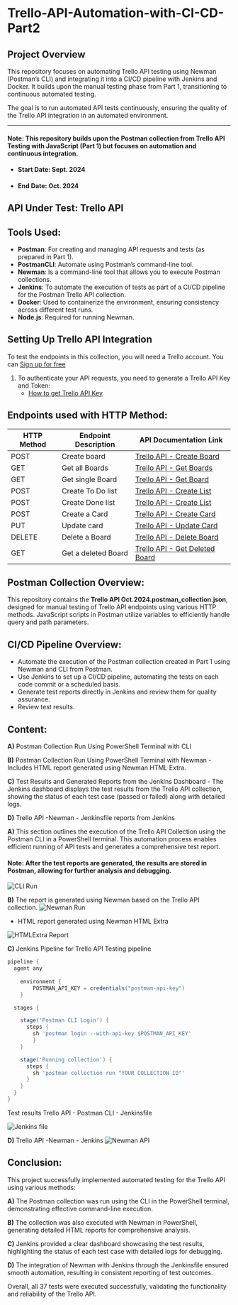 # Trello-API-Automation-with-CI-CD-Part2

## Project Overview
This repository focuses on automating Trello API testing using Newman (Postman’s CLI) and integrating it into a CI/CD pipeline with Jenkins and Docker. It builds upon the manual testing phase from Part 1, transitioning to continuous automated testing.

The goal is to run automated API tests continuously, ensuring the quality of the Trello API integration in an automated environment.

-----------------------------------

#### Note: This repository builds upon the Postman collection from Trello API Testing with JavaScript (Part 1) but focuses on automation and continuous integration. 

- #### Start Date: Sept. 2024
- #### End Date: Oct. 2024

## API Under Test: Trello API

## Tools Used:
- **Postman**: For creating and managing API requests and tests (as prepared in Part 1).
- **PostmanCLI**: Automate using Postman’s command-line tool.
- **Newman**: Is a command-line tool that allows you to execute Postman collections.
- **Jenkins**: To automate the execution of tests as part of a CI/CD pipeline for the Postman Trello API collection.
- **Docker**: Used to containerize the environment, ensuring consistency across different test runs.
- **Node.js**: Required for running Newman.

## Setting Up Trello API Integration
To test the endpoints in this collection, you will need a Trello account. You can [Sign up for free]( https://trello.com/)
1. To authenticate your API requests, you need to generate a Trello API Key and Token:
   - [How to get Trello API Key](https://developer.atlassian.com/cloud/trello/guides/rest-api/authorization/)


 ## Endpoints used with HTTP Method:

| HTTP Method | Endpoint Description      | API Documentation Link                                               |  
|-------------|---------------------------|---------------------------------------------------------------------|
| POST        | Create board              | [Trello API - Create Board](https://developer.atlassian.com/cloud/trello/rest/api-group-boards/#api-boards-id-post) |
| GET         | Get all Boards            | [Trello API - Get Boards](https://developer.atlassian.com/cloud/trello/rest/api-group-boards/#api-boards-get)  |
| GET         | Get single Board          | [Trello API - Get Board](https://developer.atlassian.com/cloud/trello/rest/api-group-boards/#api-boards-id-get)  |
| POST        | Create To Do list         | [Trello API - Create List](https://developer.atlassian.com/cloud/trello/rest/api-group-lists/#api-lists-id-post)  |  
| POST        | Create Done list          | [Trello API - Create List](https://developer.atlassian.com/cloud/trello/rest/api-group-lists/#api-lists-id-post)  |  
| POST        | Create a Card             | [Trello API - Create Card](https://developer.atlassian.com/cloud/trello/rest/api-group-cards/#api-cards-id-post)  |  
| PUT         | Update card               | [Trello API - Update Card](https://developer.atlassian.com/cloud/trello/rest/api-group-cards/#api-cards-id-put)  | 
| DELETE      | Delete a Board            | [Trello API - Delete Board](https://developer.atlassian.com/cloud/trello/rest/api-group-boards/#api-boards-id-delete) |  
| GET         | Get a deleted Board       | [Trello API - Get Deleted Board](https://developer.atlassian.com/cloud/trello/rest/api-group-boards/#api-boards-id-get) | 


## Postman Collection Overview:
This repository contains the **Trello API Oct.2024.postman_collection.json**, designed for manual testing of Trello API endpoints using various HTTP methods. JavaScript scripts in Postman utilize variables to efficiently handle query and path parameters.


## CI/CD Pipeline Overview:
- Automate the execution of the Postman collection created in Part 1 using Newman and CLI from Postman.
- Use Jenkins to set up a CI/CD pipeline, automating the tests on each code commit or a scheduled basis.
- Generate test reports directly in Jenkins and review them for quality assurance.
- Review test results.

## Content:
**A)** Postman Collection Run Using PowerShell Terminal with CLI 

**B)** Postman Collection Run Using PowerShell Terminal with Newman
      - Includes HTML report generated using Newman HTML Extra.

**C)** Test Results and Generated Reports from the Jenkins Dashboard
      - The Jenkins dashboard displays the test results from the Trello API collection, showing the status of each test case (passed or failed) along with detailed logs.

**D)** Trello API -Newman - Jenkinsfile reports from Jenkins      

**A)** This section outlines the execution of the Trello API Collection using the Postman CLI in a PowerShell terminal. This automation process enables efficient running of API tests and generates a comprehensive test report.

#### Note: After the test reports are generated, the results are stored in Postman, allowing for further analysis and debugging.
 ![CLI Run](<Images/Report CLI run to Postman Cloud.png>)
 

**B)** The report is generated using Newman based on the Trello API collection.
![Newman Run](<Images/Report Newman run from Postman.png>)

- HTML report generated using Newman HTML Extra

![HTMLExtra Report](<Images/Newman Run HTML extra Report.png>)


**C)** Jenkins Pipeline for Trello API Testing pipeline 

```groovy
pipeline {
  agent any
  
    environment {
        POSTMAN_API_KEY = credentials("postman-api-key")
    }

  stages {

    stage('Postman CLI Login') {
      steps {
        sh 'postman login --with-api-key $POSTMAN_API_KEY'
        }
    }

    stage('Running collection') {
      steps {
        sh 'postman collection run "YOUR COLLECTION ID"'
      }
    }
  }
}
```

Test results Trello API - Postman CLI - Jenkinsfile

![Jenkins file](<Images/Trello API - Postman CLI - Jenkinsfile.png>)



**D)** Trello API -Newman - Jenkins
![Newman API](<Images/Trello API -Newman - Jenkinsfile.png>)


## Conclusion:
This project successfully implemented automated testing for the Trello API using various methods:

**A)** The Postman collection was run using the CLI in the PowerShell terminal, demonstrating effective command-line execution.

**B)** The collection was also executed with Newman in PowerShell, generating detailed HTML reports for comprehensive analysis.

**C)** Jenkins provided a clear dashboard showcasing the test results, highlighting the status of each test case with detailed logs for debugging.

**D)** The integration of Newman with Jenkins through the Jenkinsfile ensured smooth automation, resulting in consistent reporting of test outcomes.

Overall, all 37 tests were executed successfully, validating the functionality and reliability of the Trello API.
